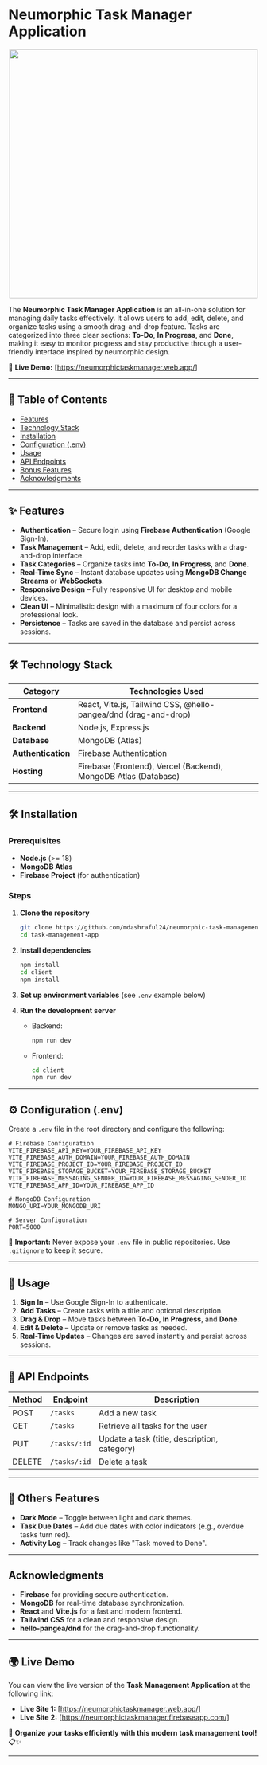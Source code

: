 # Neumorphic Task Manager Application

<div align="center">
  <img height="500" src="https://drive.google.com/uc?export=view&id=1BylRZzneKWSa1UiO_HUQ3DKvu1hTH9tK" />
</div>

The **Neumorphic Task Manager Application** is an all-in-one solution for managing daily tasks effectively. It allows users to add, edit, delete, and organize tasks using a smooth drag-and-drop feature. Tasks are categorized into three clear sections: **To-Do**, **In Progress**, and **Done**, making it easy to monitor progress and stay productive through a user-friendly interface inspired by neumorphic design.

🚀 **Live Demo:** [https://neumorphictaskmanager.web.app/]

---

## 📖 Table of Contents

- [Features](#features)
- [Technology Stack](#technology-stack)
- [Installation](#installation)
- [Configuration (.env)](#configuration-env)
- [Usage](#usage)
- [API Endpoints](#api-endpoints)
- [Bonus Features](#bonus-features)
- [Acknowledgments](#acknowledgments)

---

## ✨ Features

- **Authentication** – Secure login using **Firebase Authentication** (Google Sign-In).
- **Task Management** – Add, edit, delete, and reorder tasks with a drag-and-drop interface.
- **Task Categories** – Organize tasks into **To-Do**, **In Progress**, and **Done**.
- **Real-Time Sync** – Instant database updates using **MongoDB Change Streams** or **WebSockets**.
- **Responsive Design** – Fully responsive UI for desktop and mobile devices.
- **Clean UI** – Minimalistic design with a maximum of four colors for a professional look.
- **Persistence** – Tasks are saved in the database and persist across sessions.

---

## 🛠️ Technology Stack

| Category           | Technologies Used                                                 |
| ------------------ | ----------------------------------------------------------------- |
| **Frontend**       | React, Vite.js, Tailwind CSS, @hello-pangea/dnd (drag-and-drop) |
| **Backend**        | Node.js, Express.js                                               |
| **Database**       | MongoDB (Atlas)                                          |
| **Authentication** | Firebase Authentication                                           |                             |
| **Hosting**        | Firebase (Frontend), Vercel (Backend), MongoDB Atlas (Database)             |

---

## 🛠 Installation

### Prerequisites

- **Node.js** (>= 18)
- **MongoDB Atlas**
- **Firebase Project** (for authentication)

### Steps

1. **Clone the repository**

   ```sh
   git clone https://github.com/mdashraful24/neumorphic-task-management-app-client.git
   cd task-management-app
   ```

2. **Install dependencies**

   ```sh
   npm install
   cd client
   npm install
   ```

3. **Set up environment variables** (see `.env` example below)

4. **Run the development server**

   - Backend:
     ```sh
     npm run dev
     ```
   - Frontend:
     ```sh
     cd client
     npm run dev
     ```

---

## ⚙️ Configuration (.env)

Create a `.env` file in the root directory and configure the following:

```env
# Firebase Configuration
VITE_FIREBASE_API_KEY=YOUR_FIREBASE_API_KEY
VITE_FIREBASE_AUTH_DOMAIN=YOUR_FIREBASE_AUTH_DOMAIN
VITE_FIREBASE_PROJECT_ID=YOUR_FIREBASE_PROJECT_ID
VITE_FIREBASE_STORAGE_BUCKET=YOUR_FIREBASE_STORAGE_BUCKET
VITE_FIREBASE_MESSAGING_SENDER_ID=YOUR_FIREBASE_MESSAGING_SENDER_ID
VITE_FIREBASE_APP_ID=YOUR_FIREBASE_APP_ID

# MongoDB Configuration
MONGO_URI=YOUR_MONGODB_URI

# Server Configuration
PORT=5000
```

🚨 **Important:** Never expose your `.env` file in public repositories. Use `.gitignore` to keep it secure.

---

## 🚀 Usage

1. **Sign In** – Use Google Sign-In to authenticate.
2. **Add Tasks** – Create tasks with a title and optional description.
3. **Drag & Drop** – Move tasks between **To-Do**, **In Progress**, and **Done**.
4. **Edit & Delete** – Update or remove tasks as needed.
5. **Real-Time Updates** – Changes are saved instantly and persist across sessions.

---

## 📄 API Endpoints

| Method | Endpoint        | Description                          |
| ------ | --------------- | ------------------------------------ |
| POST   | `/tasks`        | Add a new task                       |
| GET    | `/tasks`        | Retrieve all tasks for the user      |
| PUT    | `/tasks/:id`    | Update a task (title, description, category) |
| DELETE | `/tasks/:id`    | Delete a task                        |

---

## 🎁 Others Features

- **Dark Mode** – Toggle between light and dark themes.
- **Task Due Dates** – Add due dates with color indicators (e.g., overdue tasks turn red).
- **Activity Log** – Track changes like "Task moved to Done".

---

## Acknowledgments

- **Firebase** for providing secure authentication.
- **MongoDB** for real-time database synchronization.
- **React** and **Vite.js** for a fast and modern frontend.
- **Tailwind CSS** for a clean and responsive design.
- **hello-pangea/dnd** for the drag-and-drop functionality.

---

## 🌍 Live Demo

You can view the live version of the **Task Management Application** at the following link:

- **Live Site 1:** [https://neumorphictaskmanager.web.app/]
- **Live Site 2:** [https://neumorphictaskmanager.firebaseapp.com/]

🚀 **Organize your tasks efficiently with this modern task management tool!** 📋✨

---
